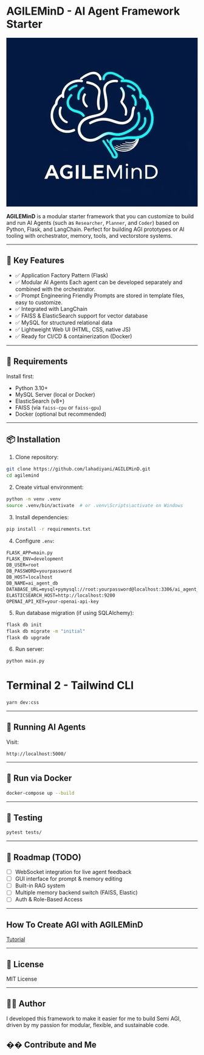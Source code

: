 # AGILEMinD - AI Agent Framework Starter

![logo](app/static/assets/icon.jpg)

**AGILEMinD** is a modular starter framework that you can customize to build and run AI Agents (such as `Researcher`, `Planner`, and `Coder`) based on Python, Flask, and LangChain. Perfect for building AGI prototypes or AI tooling with orchestrator, memory, tools, and vectorstore systems.

---

## 🚀 Key Features

- ✅ Application Factory Pattern (Flask)
- ✅ Modular AI Agents Each agent can be developed separately and combined with the orchestrator.
- ✅ Prompt Engineering Friendly Prompts are stored in template files, easy to customize.
- ✅ Integrated with LangChain
- ✅ FAISS & ElasticSearch support for vector database
- ✅ MySQL for structured relational data
- ✅ Lightweight Web UI (HTML, CSS, native JS)
- ✅ Ready for CI/CD & containerization (Docker)

---

## 🔧 Requirements

Install first:

- Python 3.10+
- MySQL Server (local or Docker)
- ElasticSearch (v8+)
- FAISS (via `faiss-cpu` or `faiss-gpu`)
- Docker (optional but recommended)

---

## 📦 Installation

1. Clone repository:
```bash
git clone https://github.com/lahadiyani/AGILEMinD.git
cd agilemind
```

2. Create virtual environment:

```bash
python -m venv .venv
source .venv/bin/activate  # or .venv\Scripts\activate on Windows
```

3. Install dependencies:

```bash
pip install -r requirements.txt
```

4. Configure `.env`:

```env
FLASK_APP=main.py
FLASK_ENV=development
DB_USER=root
DB_PASSWORD=yourpassword
DB_HOST=localhost
DB_NAME=ai_agent_db
DATABASE_URL=mysql+pymysql://root:yourpassword@localhost:3306/ai_agent_db
ELASTICSEARCH_HOST=http://localhost:9200
OPENAI_API_KEY=your-openai-api-key
```

5. Run database migration (if using SQLAlchemy):

```bash
flask db init
flask db migrate -m "initial"
flask db upgrade
```

6. Run server:

```bash
python main.py
```

# Terminal 2 - Tailwind CLI
```bash
yarn dev:css
```

---

## 🧠 Running AI Agents

Visit:

```
http://localhost:5000/
```

---

## 🐳 Run via Docker

```bash
docker-compose up --build
```

---

## 🧪 Testing

```bash
pytest tests/
```

---

## 📌 Roadmap (TODO)

* [ ] WebSocket integration for live agent feedback
* [ ] GUI interface for prompt & memory editing
* [ ] Built-in RAG system
* [ ] Multiple memory backend switch (FAISS, Elastic)
* [ ] Auth & Role-Based Access

---

## How To Create AGI with AGILEMinD

[Tutorial](tutorial.md)

---

## 📄 License

MIT License

---

## 👨‍💻 Author

I developed this framework to make it easier for me to build Semi AGI, driven by my passion for modular, flexible, and sustainable code.

## �� Contribute and Me
